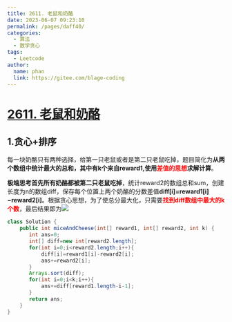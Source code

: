 ```yaml
---
title: 2611. 老鼠和奶酪
date: 2023-06-07 09:23:10
permalink: /pages/daff40/
categories:
  - 算法
  - 数学贪心
tags:
  - Leetcode
author: 
  name: phan
  link: https://gitee.com/blage-coding
---
```

# [2611. 老鼠和奶酪](https://leetcode.cn/problems/mice-and-cheese/)

## 1.贪心+排序

每一块奶酪只有两种选择，给第一只老鼠或者是第二只老鼠吃掉，题目简化为**从两个数组中统计最大的总和，其中有k个来自reward1,使用<font color="red">差值的思想</font>求解计算**。

**极端思考首先所有奶酪都被第二只老鼠吃掉**，统计reward2的数组总和sum，创建长度为n的数组diff，保存每个位置上两个奶酪的分数差值**diff\[i\]=reward1\[i\]−reward2\[i\]**。根据贪心思想，为了使总分最大化，只需要<font color="red">**找到diff数组中最大的k个数**</font>，最后结果即为![](https://cdn.staticaly.com/gh/blage-coding/picx-images-hosting@master/20230607/image.7jzv8vprq440.webp)

```java
class Solution {
    public int miceAndCheese(int[] reward1, int[] reward2, int k) {
       int ans=0;
       int[] diff=new int[reward2.length];
       for(int i=0;i<reward2.length;i++){
           diff[i]=reward1[i]-reward2[i];
           ans+=reward2[i];
       }
       Arrays.sort(diff);
       for(int i=0;i<k;i++){
           ans+=diff[reward1.length-i-1];
       }
       return ans;
    }
}
```



